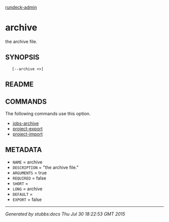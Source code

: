 [rundeck-admin](../../index.html)

# archive

the archive file.

## SYNOPSIS

       [--archive <>]

## README



## COMMANDS

The following commands use this option.

* [jobs-archive](../../commands/jobs-archive/index.html)
* [project-export](../../commands/project-export/index.html)
* [project-import](../../commands/project-import/index.html)

## METADATA

* `NAME` = archive
* `DESCRIPTION` = "the archive file."
* `ARGUMENTS` = true
* `REQUIRED` = false
* `SHORT` = 
* `LONG` = archive
* `DEFAULT` = 
* `EXPORT` = false

----

*Generated by stubbs:docs Thu Jul 30 18:22:53 GMT 2015*

